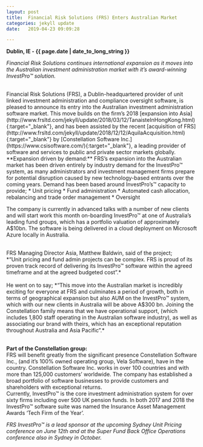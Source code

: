 ```yaml
---
layout: post
title:  Financial Risk Solutions (FRS) Enters Australian Market
categories: jekyll update
date:   2019-04-23 09:09:28

---
```


**Dublin, IE - {{ page.date | date_to_long_string }}**

*Financial Risk Solutions continues international expansion as it moves into the Australian investment administration market with it’s award-winning InvestPro™ solution.*

<br>
Financial Risk Solutions (FRS), a Dublin-headquartered provider of unit linked investment administration and compliance oversight software, is pleased to announce its entry into the Australian investment administration software market.  This move builds on the firm’s 2018 [expansion into Asia](http://www.frsltd.com/jekyll/update/2018/03/12/TanaisteInHongKong.html){:target="_blank"}, and has been assisted by the recent [acquisition of FRS](http://www.frsltd.com/jekyll/update/2018/12/12/AquilaAcquisition.html){:target="_blank"} by [Constellation Software Inc.](https://www.csisoftware.com/){:target="_blank"}, a leading provider of software and services to public and private sector markets globally.

<br>
**Expansion driven by demand:** 
FRS’s expansion into the Australian market has been driven entirely by industry demand for the InvestPro™ system, as many administrators and investment management firms prepare for potential disruption caused by new technology-based entrants  over the coming years.  Demand has been based around InvestPro’s™ capacity to provide;
 * Unit pricing 
 * Fund administration
 * Automated cash allocation, rebalancing and trade order management 
 * Oversight


The company is currently in advanced talks with a number of new clients and will start work this month on-boarding InvestPro™ at one of Australia’s leading fund groups, which has a portfolio valuation of approximately A$10bn. The software is being delivered in a cloud deployment on Microsoft Azure locally in Australia.

<br>
FRS Managing Director Asia, Matthew Baldwin, said of the project;
<br>
*“Unit pricing and fund admin projects can be complex. FRS is proud of its proven track record of delivering its InvestPro™ software within the agreed timeframe and at the agreed budgeted cost”.*
<br>
<br>
He went on to say;
*“This move into the Australian market is incredibly exciting for everyone at FRS and culminates a period of growth, both in terms of geographical expansion but also AUM on the InvestPro™ system, which with our new clients in Australia will be above A$300 bn.  Joining the Constellation family means that we have operational support, (which includes 1,800 staff operating in the Australian software industry), as well as associating our brand with theirs, which has an exceptional reputation throughout Australia and Asia Pacific”.*
<br>
<br>

**Part of the Constellation group:**
<br>
FRS will benefit greatly from the significant presence Constellation Software Inc., (and it’s 100% owned operating group, Vela Software), have in the country. Constellation Software Inc. works in over 100 countries and with more than 125,000 customers’ worldwide.  The company has established a broad portfolio of software businesses to provide customers and shareholders with exceptional returns.  
Currently, InvestPro™ is the core investment administration system for over sixty firms including over 500 UK pension funds. In both 2017 and 2018 the InvestPro™ software suite was named the Insurance Asset Management Awards ‘Tech Firm of the Year’.


*FRS InvestPro™ is a lead sponsor at the upcoming Sydney Unit Pricing conference on June 12th and at the Super Fund Back Office Operations conference also in Sydney in October.*

<br>
<br>





